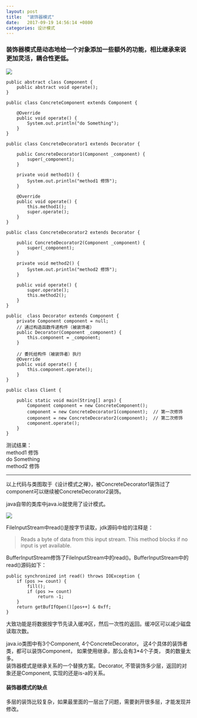 ```yaml
---
layout: post
title:  "装饰器模式"
date:   2017-09-19 14:56:14 +0800
categories: 设计模式
---
```


### 装饰器模式是动态地给一个对象添加一些额外的功能，相比继承来说更加灵活，耦合性更低。  

![](http://wx3.sinaimg.cn/large/b17a6fd6gy1fjow2adc2uj20f00chwf5.jpg)

	public abstract class Component {
	    public abstract void operate();
	}

	public class ConcreteComponent extends Component {
	
	    @Override
	    public void operate() {
	        System.out.println("do Something");
	    }
	}

	public class ConcreteDecorator1 extends Decorator {
	
	    public ConcreteDecorator1(Component _component) {
	        super(_component);
	    }
	
	    private void method1() {
	        System.out.println("method1 修饰");
	    }
	
	    @Override
	    public void operate() {
	        this.method1();
	        super.operate();
	    }
	}
	
	public class ConcreteDecorator2 extends Decorator {
	
	    public ConcreteDecorator2(Component _component) {
	        super(_component);
	    }
	
	    private void method2() {
	        System.out.println("method2 修饰");
	    }
	
	    public void operate() {
	        super.operate();
	        this.method2();
	    }
	}
	
	public  class Decorator extends Component {
	    private Component component = null;
	    // 通过构造函数传递构件（被装饰者）
	    public Decorator(Component _component) {
	        this.component = _component;
	    }
	
	    // 委托给构件（被装饰者）执行
	    @Override
	    public void operate() {
	        this.component.operate();
	    }
	}
	
	public class Client {
	
	    public static void main(String[] args) {
	        Component component = new ConcreteComponent();
	        component = new ConcreteDecorator1(component);  // 第一次修饰
	        component = new ConcreteDecorator2(component);  // 第二次修饰
	        component.operate();
	    }
	}

测试结果：  
method1 修饰  
do Something  
method2 修饰  

***

以上代码与类图取于《设计模式之禅》，被ConcreteDecorator1装饰过了component可以继续被ConcreteDecorator2装饰。  

java自带的类库中java.io就使用了设计模式。  

![](http://wx3.sinaimg.cn/large/b17a6fd6gy1fjoxknqtwjj20sg0e6juj.jpg)

FileInputStream中read()是按字节读取，jdk源码中给的注释是：  
> Reads a byte of data from this input stream. This method blocks if no input is yet available.  

BufferInputStream修饰了FileInputStream中的read()。BufferInputStream中的read()源码如下：  

	public synchronized int read() throws IOException {
        if (pos >= count) {
            fill();
            if (pos >= count)
                return -1;
        }
        return getBufIfOpen()[pos++] & 0xff;
    }

大致功能是将数据按字节先读入缓冲区，然后一次性的返回。缓冲区可以减少磁盘读取次数。  

java.io类图中有3个Component, 4个ConcreteDecorator。 这4个具体的装饰者类，都可以装饰Component， 如果使用继承，那么会有3*4个子类， 类的数量太多。  
装饰器模式是继承关系的一个替换方案。Decorator, 不管装饰多少层，返回的对象还是Component, 实现的还是is-a的关系。  


#### 装饰器模式的缺点

多层的装饰比较复杂，如果最里面的一层出了问题，需要剥开很多层，才能发现并修改。
